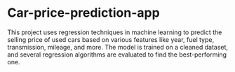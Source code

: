 # Car-price-prediction-app
This project uses regression techniques in machine learning to predict the selling price of used cars based on various features like year, fuel type, transmission, mileage, and more. The model is trained on a cleaned dataset, and several regression algorithms are evaluated to find the best-performing one.

